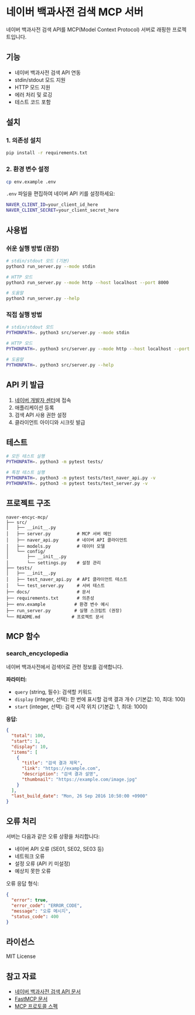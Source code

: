 # 네이버 백과사전 검색 MCP 서버

네이버 백과사전 검색 API를 MCP(Model Context Protocol) 서버로 래핑한 프로젝트입니다.

## 기능

- 네이버 백과사전 검색 API 연동
- stdin/stdout 모드 지원
- HTTP 모드 지원
- 에러 처리 및 로깅
- 테스트 코드 포함

## 설치

### 1. 의존성 설치

```bash
pip install -r requirements.txt
```

### 2. 환경 변수 설정

```bash
cp env.example .env
```

`.env` 파일을 편집하여 네이버 API 키를 설정하세요:

```bash
NAVER_CLIENT_ID=your_client_id_here
NAVER_CLIENT_SECRET=your_client_secret_here
```

## 사용법

### 쉬운 실행 방법 (권장)

```bash
# stdin/stdout 모드 (기본)
python3 run_server.py --mode stdin

# HTTP 모드
python3 run_server.py --mode http --host localhost --port 8000

# 도움말
python3 run_server.py --help
```

### 직접 실행 방법

```bash
# stdin/stdout 모드
PYTHONPATH=. python3 src/server.py --mode stdin

# HTTP 모드
PYTHONPATH=. python3 src/server.py --mode http --host localhost --port 8000

# 도움말
PYTHONPATH=. python3 src/server.py --help
```

## API 키 발급

1. [네이버 개발자 센터](https://developers.naver.com/)에 접속
2. 애플리케이션 등록
3. 검색 API 사용 권한 설정
4. 클라이언트 아이디와 시크릿 발급

## 테스트

```bash
# 모든 테스트 실행
PYTHONPATH=. python3 -m pytest tests/

# 특정 테스트 실행
PYTHONPATH=. python3 -m pytest tests/test_naver_api.py -v
PYTHONPATH=. python3 -m pytest tests/test_server.py -v
```

## 프로젝트 구조

```
naver-encyc-mcp/
├── src/
│   ├── __init__.py
│   ├── server.py          # MCP 서버 메인
│   ├── naver_api.py       # 네이버 API 클라이언트
│   ├── models.py          # 데이터 모델
│   └── config/
│       ├── __init__.py
│       └── settings.py    # 설정 관리
├── tests/
│   ├── __init__.py
│   ├── test_naver_api.py  # API 클라이언트 테스트
│   └── test_server.py     # 서버 테스트
├── docs/                  # 문서
├── requirements.txt       # 의존성
├── env.example           # 환경 변수 예시
├── run_server.py         # 실행 스크립트 (권장)
└── README.md            # 프로젝트 문서
```

## MCP 함수

### search_encyclopedia

네이버 백과사전에서 검색어로 관련 정보를 검색합니다.

**파라미터:**
- `query` (string, 필수): 검색할 키워드
- `display` (integer, 선택): 한 번에 표시할 검색 결과 개수 (기본값: 10, 최대: 100)
- `start` (integer, 선택): 검색 시작 위치 (기본값: 1, 최대: 1000)

**응답:**
```json
{
  "total": 100,
  "start": 1,
  "display": 10,
  "items": [
    {
      "title": "검색 결과 제목",
      "link": "https://example.com",
      "description": "검색 결과 설명",
      "thumbnail": "https://example.com/image.jpg"
    }
  ],
  "last_build_date": "Mon, 26 Sep 2016 10:50:00 +0900"
}
```

## 오류 처리

서버는 다음과 같은 오류 상황을 처리합니다:

- 네이버 API 오류 (SE01, SE02, SE03 등)
- 네트워크 오류
- 설정 오류 (API 키 미설정)
- 예상치 못한 오류

오류 응답 형식:
```json
{
  "error": true,
  "error_code": "ERROR_CODE",
  "message": "오류 메시지",
  "status_code": 400
}
```

## 라이선스

MIT License

## 참고 자료

- [네이버 백과사전 검색 API 문서](https://developers.naver.com/docs/serviceapi/search/encyclopedia/encyclopedia.md)
- [FastMCP 문서](https://github.com/fastmcp/fastmcp)
- [MCP 프로토콜 스펙](https://modelcontextprotocol.io/) 